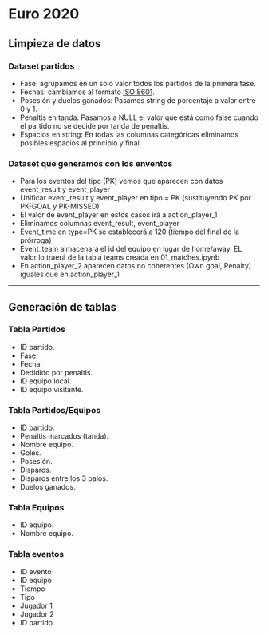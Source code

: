# Euro 2020

## Limpieza de datos

### Dataset partidos
  - Fase: agrupamos en un solo valor todos los partidos de la primera fase.
  - Fechas: cambiamos al formato [ISO 8601](https://es.wikipedia.org/wiki/ISO_8601).
  - Posesión y duelos ganados: Pasamos string de porcentaje a valor entre 0 y 1.
  - Penaltis en tanda: Pasamos a NULL el valor que está como false cuando el partido no se decide por tanda de penaltis.
  - Espacios en string: En todas las columnas categóricas eliminamos posibles espacios al principio y final.
  
### Dataset que generamos con los enventos

  - Para los eventos del tipo (PK) vemos que aparecen con datos event_result y event_player
  - Unificar event_result y event_player en tipo = PK (sustituyendo PK por PK-GOAL y PK-MISSED)
  - El valor de event_player en estos casos irá a action_player_1
  - Eliminamos columnas event_result, event_player
  - Event_time en type=PK se establecerá a 120 (tiempo del final de la prórroga)
  - Event_team almacenará el id del equipo en lugar de home/away. EL valor lo traerá de la tabla teams creada en 01_matches.ipynb
  - En action_player_2 aparecen datos no coherentes (Own goal, Penalty) iguales que en action_player_1

<hr>

## Generación de tablas

### Tabla Partidos
  - ID partido.
  - Fase.
  - Fecha.
  - Dedidido por penaltis.
  - ID equipo local.
  - ID equipo visitante.

### Tabla Partidos/Equipos
  - ID partido.
  - Penaltis marcados (tanda).
  - Nombre equipo.
  - Goles.
  - Posesión.
  - Disparos.
  - Disparos entre los 3 palos.
  - Duelos ganados.

### Tabla Equipos
  - ID equipo.
  - Nombre equipo.

### Tabla eventos
  - ID evento
  - ID equipo
  - Tiempo
  - Tipo
  - Jugador 1
  - Jugador 2
  - ID partido